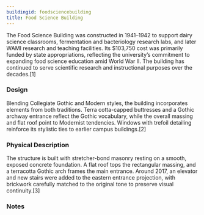 ```yaml
---
buildingid: foodsciencebuilding
title: Food Science Building
---
```



The Food Science Building was constructed in 1941–1942 to support dairy science classrooms, fermentation and bacteriology research labs, and later WAMI research and teaching facilities. Its $103,750 cost was primarily funded by state appropriations, reflecting the university’s commitment to expanding food science education amid World War II. The building has continued to serve scientific research and instructional purposes over the decades.[1]

### Design
Blending Collegiate Gothic and Modern styles, the building incorporates elements from both traditions. Terra cotta-capped buttresses and a Gothic archway entrance reflect the Gothic vocabulary, while the overall massing and flat roof point to Modernist tendencies. Windows with trefoil detailing reinforce its stylistic ties to earlier campus buildings.[2]  

### Physical Description

The structure is built with stretcher-bond masonry resting on a smooth, exposed concrete foundation. A flat roof tops the rectangular massing, and a terracotta Gothic arch frames the main entrance. Around 2017, an elevator and new stairs were added to the eastern entrance projection, with brickwork carefully matched to the original tone to preserve visual continuity.[3]  

### Notes  
[^1]: Nathan J. Moody, “National Register of Historic Places—Registration Form: The University of Idaho Historic District,” initial submission to Idaho SHPO, unpublished, University of Idaho, Moscow, Idaho, May 7, 2025, 32, 33.  
[^2]: Ibid.  
[^3]: Ibid. 
